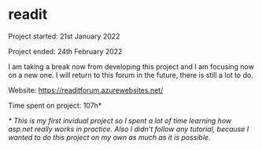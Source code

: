 # readit

Project started: 21st January 2022

Project ended: 24th February 2022

I am taking a break now from developing this project and I am focusing now on a new one. I will return to this forum in the future, there is still a lot to do.

Website: https://readitforum.azurewebsites.net/

Time spent on project: 107h*

<i>* This is my first invidual project so I spent a lot of time learning how asp.net really works in practice. Also I didn't follow any tutorial, because I wanted to do this project on my own as much as it is possible.</i>
